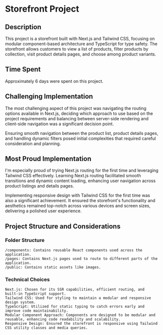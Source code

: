 # Storefront Project

## Description

This project is a storefront built with Next.js and Tailwind CSS, focusing on modular component-based architecture and TypeScript for type safety. The storefront allows customers to view a list of products, filter products by collection, visit product details pages, and choose among product variants.

## Time Spent

Approximately 6 days were spent on this project.

## Challenging Implementation

The most challenging aspect of this project was navigating the routing options available in Next.js, deciding which approach to use based on the project requirements and balancing between server-side rendering and client-side navigation was a significant decision point.

Ensuring smooth navigation between the product list, product details pages, and handling dynamic filters posed initial complexities that required careful consideration and planning.

## Most Proud Implementation

I'm especially proud of trying Next.js routing for the first time and leveraging Tailwind CSS effectively. Learning Next.js routing facilitated smooth transitions and dynamic content loading, enhancing user navigation across product listings and details pages.

Implementing responsive design with Tailwind CSS for the first time was also a significant achievement. It ensured the storefront's functionality and aesthetics remained top-notch across various devices and screen sizes, delivering a polished user experience.

## Project Structure and Considerations

### Folder Structure

    /components: Contains reusable React components used across the application.
    /pages: Contains Next.js pages used to route to different parts of the application.
    /public: Contains static assets like images.

### Technical Choices

    Next.js: Chosen for its SSR capabilities, efficient routing, and built-in TypeScript support.
    Tailwind CSS: Used for styling to maintain a modular and responsive design system.
    TypeScript: Utilized for static typing to catch errors early and improve code maintainability.
    Modular Component Approach: Components are designed to be modular and reusable, enhancing code readability and scalability.
    Responsive Design: Ensured the storefront is responsive using Tailwind CSS utility classes and media queries.
